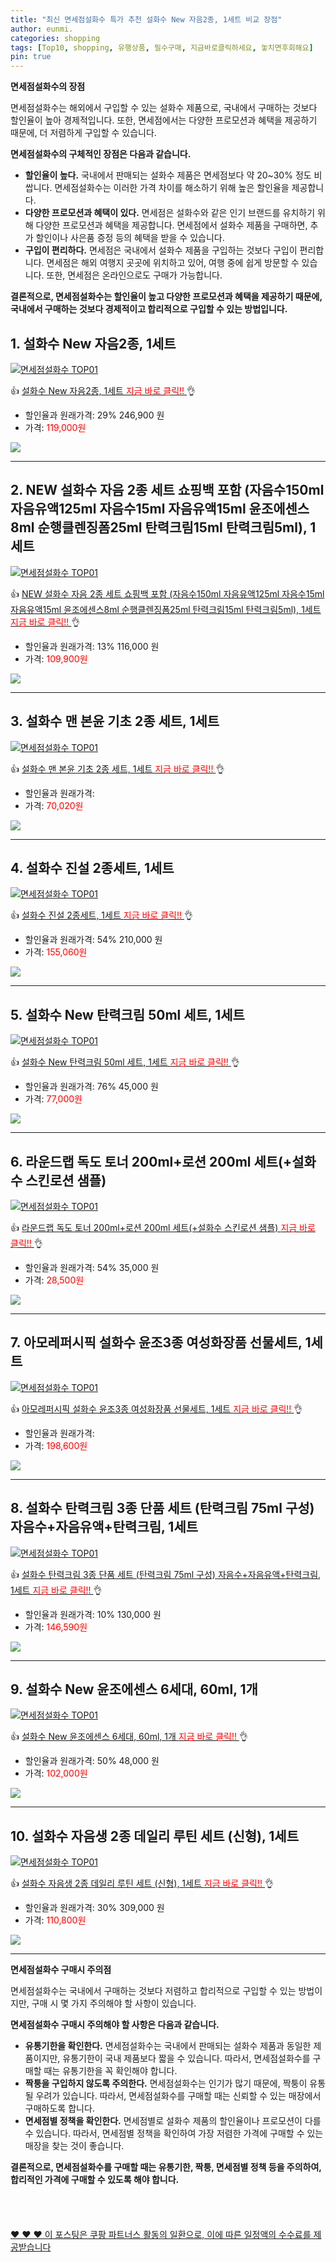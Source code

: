 ```yaml
---
title: "최신 면세점설화수 특가 추천 설화수 New 자음2종, 1세트 비교 장점"
author: eunmi.
categories: shopping
tags: [Top10, shopping, 유행상품, 필수구매, 지금바로클릭하세요, 놓치면후회해요]
pin: true
---
```

**면세점설화수의 장점**

면세점설화수는 해외에서 구입할 수 있는 설화수 제품으로, 국내에서 구매하는 것보다 할인율이 높아 경제적입니다. 또한, 면세점에서는 다양한 프로모션과 혜택을 제공하기 때문에, 더 저렴하게 구입할 수 있습니다.

**면세점설화수의 구체적인 장점은 다음과 같습니다.**

* **할인율이 높다.** 국내에서 판매되는 설화수 제품은 면세점보다 약 20~30% 정도 비쌉니다. 면세점설화수는 이러한 가격 차이를 해소하기 위해 높은 할인율을 제공합니다.
* **다양한 프로모션과 혜택이 있다.** 면세점은 설화수와 같은 인기 브랜드를 유치하기 위해 다양한 프로모션과 혜택을 제공합니다. 면세점에서 설화수 제품을 구매하면, 추가 할인이나 사은품 증정 등의 혜택을 받을 수 있습니다.
* **구입이 편리하다.** 면세점은 국내에서 설화수 제품을 구입하는 것보다 구입이 편리합니다. 면세점은 해외 여행지 곳곳에 위치하고 있어, 여행 중에 쉽게 방문할 수 있습니다. 또한, 면세점은 온라인으로도 구매가 가능합니다.

**결론적으로, 면세점설화수는 할인율이 높고 다양한 프로모션과 혜택을 제공하기 때문에, 국내에서 구매하는 것보다 경제적이고 합리적으로 구입할 수 있는 방법입니다.**

   

## 1. 설화수 New 자음2종, 1세트

[![면세점설화수 TOP01](https://thumbnail6.coupangcdn.com/thumbnails/remote/230x230ex/image/retail/images/5033985986841541-b7186d78-894f-4bf6-935e-4d43e6bba0ba.jpg)](https://link.coupang.com/re/AFFSDP?lptag=AF3617701&subid=GithubCoopas&pageKey=7154032261&traceid=V0-153&itemId=17991665177&vendorItemId=85148212538)


👍 [설화수 New 자음2종, 1세트 <font color=red> 지금 바로 클릭!! </font> ](https://link.coupang.com/re/AFFSDP?lptag=AF3617701&subid=GithubCoopas&pageKey=7154032261&traceid=V0-153&itemId=17991665177&vendorItemId=85148212538) 👌 


- 할인율과 원래가격: 29%  246,900   원
- 가격: <span style='color:red'>119,000원</span>

[![](/discount_price.png)](https://link.coupang.com/re/AFFSDP?lptag=AF3617701&subid=GithubCoopas&pageKey=7154032261&traceid=V0-153&itemId=17991665177&vendorItemId=85148212538)

---


   

## 2. NEW 설화수 자음 2종 세트 쇼핑백 포함 (자음수150ml 자음유액125ml 자음수15ml 자음유액15ml 윤조에센스8ml 순행클렌징폼25ml 탄력크림15ml 탄력크림5ml), 1세트

[![면세점설화수 TOP01](https://thumbnail10.coupangcdn.com/thumbnails/remote/230x230ex/image/vendor_inventory/4e6f/e8c112ba0a92fa30a917cd7f2b34b167e8df8e9befd4375fd9646b42865d.jpg)](https://link.coupang.com/re/AFFSDP?lptag=AF3617701&subid=GithubCoopas&pageKey=7310822587&traceid=V0-153&itemId=18728793342&vendorItemId=84219177543)


👍 [NEW 설화수 자음 2종 세트 쇼핑백 포함 (자음수150ml 자음유액125ml 자음수15ml 자음유액15ml 윤조에센스8ml 순행클렌징폼25ml 탄력크림15ml 탄력크림5ml), 1세트 <font color=red> 지금 바로 클릭!! </font> ](https://link.coupang.com/re/AFFSDP?lptag=AF3617701&subid=GithubCoopas&pageKey=7310822587&traceid=V0-153&itemId=18728793342&vendorItemId=84219177543) 👌 


- 할인율과 원래가격: 13%  116,000   원
- 가격: <span style='color:red'>109,900원</span>

[![](/discount_price.png)](https://link.coupang.com/re/AFFSDP?lptag=AF3617701&subid=GithubCoopas&pageKey=7310822587&traceid=V0-153&itemId=18728793342&vendorItemId=84219177543)

---


   

## 3. 설화수 맨 본윤 기초 2종 세트, 1세트

[![면세점설화수 TOP01](https://thumbnail8.coupangcdn.com/thumbnails/remote/230x230ex/image/vendor_inventory/cf84/46c18efb44721c52dd9544f12ed3668f08cfe5ab3e8cfb67794a2f5afc6d.png)](https://link.coupang.com/re/AFFSDP?lptag=AF3617701&subid=GithubCoopas&pageKey=6125926359&traceid=V0-153&itemId=11646025337&vendorItemId=87626518841)


👍 [설화수 맨 본윤 기초 2종 세트, 1세트 <font color=red> 지금 바로 클릭!! </font> ](https://link.coupang.com/re/AFFSDP?lptag=AF3617701&subid=GithubCoopas&pageKey=6125926359&traceid=V0-153&itemId=11646025337&vendorItemId=87626518841) 👌 


- 할인율과 원래가격: 
- 가격: <span style='color:red'>70,020원</span>

[![](/discount_price.png)](https://link.coupang.com/re/AFFSDP?lptag=AF3617701&subid=GithubCoopas&pageKey=6125926359&traceid=V0-153&itemId=11646025337&vendorItemId=87626518841)

---


   

## 4. 설화수 진설 2종세트, 1세트

[![면세점설화수 TOP01](https://thumbnail8.coupangcdn.com/thumbnails/remote/230x230ex/image/vendor_inventory/c14b/315c3b87382a52ad47dbeb14f8347cdfd3786b032a2447f7370401bd77d9.jpg)](https://link.coupang.com/re/AFFSDP?lptag=AF3617701&subid=GithubCoopas&pageKey=6576822268&traceid=V0-153&itemId=14784759903&vendorItemId=83144550190)


👍 [설화수 진설 2종세트, 1세트 <font color=red> 지금 바로 클릭!! </font> ](https://link.coupang.com/re/AFFSDP?lptag=AF3617701&subid=GithubCoopas&pageKey=6576822268&traceid=V0-153&itemId=14784759903&vendorItemId=83144550190) 👌 


- 할인율과 원래가격: 54%  210,000   원
- 가격: <span style='color:red'>155,060원</span>

[![](/discount_price.png)](https://link.coupang.com/re/AFFSDP?lptag=AF3617701&subid=GithubCoopas&pageKey=6576822268&traceid=V0-153&itemId=14784759903&vendorItemId=83144550190)

---


   

## 5. 설화수 New 탄력크림 50ml 세트, 1세트

[![면세점설화수 TOP01](https://thumbnail6.coupangcdn.com/thumbnails/remote/230x230ex/image/retail/images/5033650937452577-683959f7-ca4b-4e30-bccb-ecceabf220fe.jpg)](https://link.coupang.com/re/AFFSDP?lptag=AF3617701&subid=GithubCoopas&pageKey=7155825898&traceid=V0-153&itemId=17999655891&vendorItemId=85155809328)


👍 [설화수 New 탄력크림 50ml 세트, 1세트 <font color=red> 지금 바로 클릭!! </font> ](https://link.coupang.com/re/AFFSDP?lptag=AF3617701&subid=GithubCoopas&pageKey=7155825898&traceid=V0-153&itemId=17999655891&vendorItemId=85155809328) 👌 


- 할인율과 원래가격: 76%  45,000   원
- 가격: <span style='color:red'>77,000원</span>

[![](/discount_price.png)](https://link.coupang.com/re/AFFSDP?lptag=AF3617701&subid=GithubCoopas&pageKey=7155825898&traceid=V0-153&itemId=17999655891&vendorItemId=85155809328)

---


   

## 6. 라운드랩 독도 토너 200ml+로션 200ml 세트(+설화수 스킨로션 샘플)

[![면세점설화수 TOP01](https://thumbnail8.coupangcdn.com/thumbnails/remote/230x230ex/image/vendor_inventory/b43a/a1b5276632fa54ae3bff7f3a45f993819d1ab5a98647d8508fb2e3057298.jpg)](https://link.coupang.com/re/AFFSDP?lptag=AF3617701&subid=GithubCoopas&pageKey=7690479760&traceid=V0-153&itemId=20564496746&vendorItemId=87640131497)


👍 [라운드랩 독도 토너 200ml+로션 200ml 세트(+설화수 스킨로션 샘플) <font color=red> 지금 바로 클릭!! </font> ](https://link.coupang.com/re/AFFSDP?lptag=AF3617701&subid=GithubCoopas&pageKey=7690479760&traceid=V0-153&itemId=20564496746&vendorItemId=87640131497) 👌 


- 할인율과 원래가격: 54%  35,000   원
- 가격: <span style='color:red'>28,500원</span>

[![](/discount_price.png)](https://link.coupang.com/re/AFFSDP?lptag=AF3617701&subid=GithubCoopas&pageKey=7690479760&traceid=V0-153&itemId=20564496746&vendorItemId=87640131497)

---


   

## 7. 아모레퍼시픽 설화수 윤조3종 여성화장품 선물세트, 1세트

[![면세점설화수 TOP01](https://thumbnail10.coupangcdn.com/thumbnails/remote/230x230ex/image/vendor_inventory/fb99/102638a6d428c81654a6d0796316ac61e8cba24afd4f66f531ac102ccb85.jpg)](https://link.coupang.com/re/AFFSDP?lptag=AF3617701&subid=GithubCoopas&pageKey=6081976088&traceid=V0-153&itemId=11279591379&vendorItemId=71104112120)


👍 [아모레퍼시픽 설화수 윤조3종 여성화장품 선물세트, 1세트 <font color=red> 지금 바로 클릭!! </font> ](https://link.coupang.com/re/AFFSDP?lptag=AF3617701&subid=GithubCoopas&pageKey=6081976088&traceid=V0-153&itemId=11279591379&vendorItemId=71104112120) 👌 


- 할인율과 원래가격: 
- 가격: <span style='color:red'>198,600원</span>

[![](/discount_price.png)](https://link.coupang.com/re/AFFSDP?lptag=AF3617701&subid=GithubCoopas&pageKey=6081976088&traceid=V0-153&itemId=11279591379&vendorItemId=71104112120)

---


   

## 8. 설화수 탄력크림 3종 단품 세트 (탄력크림 75ml 구성) 자음수+자음유액+탄력크림, 1세트

[![면세점설화수 TOP01](https://thumbnail10.coupangcdn.com/thumbnails/remote/230x230ex/image/vendor_inventory/fc40/3926471095dfc8f4ddc78ed3767fd45a6182e8552f3b0159429f470958a0.jpg)](https://link.coupang.com/re/AFFSDP?lptag=AF3617701&subid=GithubCoopas&pageKey=6750026212&traceid=V0-153&itemId=15784420884&vendorItemId=86051023548)


👍 [설화수 탄력크림 3종 단품 세트 (탄력크림 75ml 구성) 자음수+자음유액+탄력크림, 1세트 <font color=red> 지금 바로 클릭!! </font> ](https://link.coupang.com/re/AFFSDP?lptag=AF3617701&subid=GithubCoopas&pageKey=6750026212&traceid=V0-153&itemId=15784420884&vendorItemId=86051023548) 👌 


- 할인율과 원래가격: 10%  130,000   원
- 가격: <span style='color:red'>146,590원</span>

[![](/discount_price.png)](https://link.coupang.com/re/AFFSDP?lptag=AF3617701&subid=GithubCoopas&pageKey=6750026212&traceid=V0-153&itemId=15784420884&vendorItemId=86051023548)

---


   

## 9. 설화수 New 윤조에센스 6세대, 60ml, 1개

[![면세점설화수 TOP01](https://thumbnail10.coupangcdn.com/thumbnails/remote/230x230ex/image/retail/images/3211872481437295-6733ed20-c17c-4780-9742-7be356264794.jpg)](https://link.coupang.com/re/AFFSDP?lptag=AF3617701&subid=GithubCoopas&pageKey=7154016740&traceid=V0-153&itemId=17991706464&vendorItemId=85148251290)


👍 [설화수 New 윤조에센스 6세대, 60ml, 1개 <font color=red> 지금 바로 클릭!! </font> ](https://link.coupang.com/re/AFFSDP?lptag=AF3617701&subid=GithubCoopas&pageKey=7154016740&traceid=V0-153&itemId=17991706464&vendorItemId=85148251290) 👌 


- 할인율과 원래가격: 50%  48,000   원
- 가격: <span style='color:red'>102,000원</span>

[![](/discount_price.png)](https://link.coupang.com/re/AFFSDP?lptag=AF3617701&subid=GithubCoopas&pageKey=7154016740&traceid=V0-153&itemId=17991706464&vendorItemId=85148251290)

---


   

## 10. 설화수 자음생 2종 데일리 루틴 세트 (신형), 1세트

[![면세점설화수 TOP01](https://thumbnail7.coupangcdn.com/thumbnails/remote/230x230ex/image/vendor_inventory/38f7/740244bab6709563464993a12f2f79b3b582de07c5c44ab6289e6156f582.jpg)](https://link.coupang.com/re/AFFSDP?lptag=AF3617701&subid=GithubCoopas&pageKey=7182906592&traceid=V0-153&itemId=18119488260&vendorItemId=87564587235)


👍 [설화수 자음생 2종 데일리 루틴 세트 (신형), 1세트 <font color=red> 지금 바로 클릭!! </font> ](https://link.coupang.com/re/AFFSDP?lptag=AF3617701&subid=GithubCoopas&pageKey=7182906592&traceid=V0-153&itemId=18119488260&vendorItemId=87564587235) 👌 


- 할인율과 원래가격: 30%  309,000   원
- 가격: <span style='color:red'>110,800원</span>

[![](/discount_price.png)](https://link.coupang.com/re/AFFSDP?lptag=AF3617701&subid=GithubCoopas&pageKey=7182906592&traceid=V0-153&itemId=18119488260&vendorItemId=87564587235)

---
**면세점설화수 구매시 주의점**

면세점설화수는 국내에서 구매하는 것보다 저렴하고 합리적으로 구입할 수 있는 방법이지만, 구매 시 몇 가지 주의해야 할 사항이 있습니다.

**면세점설화수 구매시 주의해야 할 사항은 다음과 같습니다.**

* **유통기한을 확인한다.** 면세점설화수는 국내에서 판매되는 설화수 제품과 동일한 제품이지만, 유통기한이 국내 제품보다 짧을 수 있습니다. 따라서, 면세점설화수를 구매할 때는 유통기한을 꼭 확인해야 합니다.
* **짝퉁을 구입하지 않도록 주의한다.** 면세점설화수는 인기가 많기 때문에, 짝퉁이 유통될 우려가 있습니다. 따라서, 면세점설화수를 구매할 때는 신뢰할 수 있는 매장에서 구매하도록 합니다.
* **면세점별 정책을 확인한다.** 면세점별로 설화수 제품의 할인율이나 프로모션이 다를 수 있습니다. 따라서, 면세점별 정책을 확인하여 가장 저렴한 가격에 구매할 수 있는 매장을 찾는 것이 좋습니다.

**결론적으로, 면세점설화수를 구매할 때는 유통기한, 짝퉁, 면세점별 정책 등을 주의하여, 합리적인 가격에 구매할 수 있도록 해야 합니다.**<br><br><br><br><br> [ ❤ ❤ ❤ 이 포스팅은 쿠팡 파트너스 활동의 일환으로, 이에 따른 일정액의 수수료를 제공받습니다](https://link.coupang.com/a/bcEFyh)